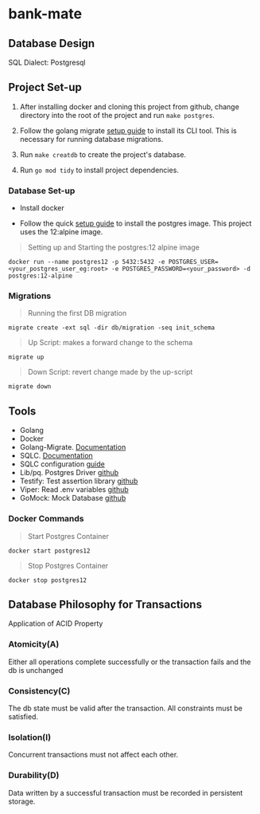 # bank-mate

## Database Design

SQL Dialect: Postgresql

## Project Set-up

1. After installing docker and cloning this project from github, change directory into the root of the project and run `make postgres`.

2. Follow the golang migrate [setup guide](https://github.com/golang-migrate/migrate/tree/master/cmd/migrate) to install its CLI tool. This is necessary for running database migrations.

3. Run `make creatdb` to create the project's database.

4. Run `go mod tidy` to install project dependencies.

### Database Set-up

- Install docker

- Follow the quick [setup guide](https://hub.docker.com/_/postgres) to install the postgres image. This project uses the 12:alpine image.

>Setting up and Starting the postgres:12 alpine image

`docker run --name postgres12 -p 5432:5432 -e POSTGRES_USER=<your_postgres_user_eg:root> -e POSTGRES_PASSWORD=<your_password> -d postgres:12-alpine`

### Migrations

> Running the first DB migration

`migrate create -ext sql -dir db/migration -seq init_schema`

> Up Script: makes a forward change to the schema

`migrate up`

> Down Script: revert change made by the up-script

`migrate down`

## Tools

- Golang
- Docker
- Golang-Migrate. [Documentation](https://github.com/golang-migrate/migrate/tree/master/cmd/migrate)
- SQLC. [Documentation](https://docs.sqlc.dev/en/latest/index.html)
- SQLC configuration [guide](https://docs.sqlc.dev/en/latest/reference/config.html)
- Lib/pq. Postgres Driver [github](https://github.com/lib/pq)
- Testify: Test assertion library [github](https://github.com/stretchr/testify)
- Viper: Read .env variables [github](https://github.com/spf13/viper)
- GoMock: Mock Database [github](https://github.com/golang/mock)

### Docker Commands

> Start Postgres Container

`docker start postgres12`

> Stop Postgres Container

`docker stop postgres12`

## Database Philosophy for Transactions

Application of ACID Property

### Atomicity(A)

Either all operations complete successfully or the transaction fails and the db is unchanged

### Consistency(C)

The db state must be valid after the transaction. All constraints must be satisfied.

### Isolation(I)

Concurrent transactions must not affect each other.

### Durability(D)

Data written by a successful transaction must be recorded in persistent storage.

